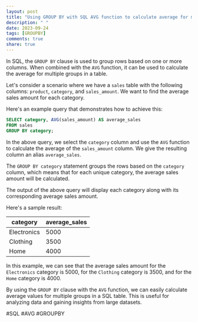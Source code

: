 ```yaml
---
layout: post
title: "Using GROUP BY with SQL AVG function to calculate average for multiple groups"
description: " "
date: 2023-09-24
tags: [GROUPBY]
comments: true
share: true
---
```


In SQL, the `GROUP BY` clause is used to group rows based on one or more columns. When combined with the `AVG` function, it can be used to calculate the average for multiple groups in a table.

Let's consider a scenario where we have a `sales` table with the following columns: `product`, `category`, and `sales_amount`. We want to find the average sales amount for each category.

Here's an example query that demonstrates how to achieve this:

```sql
SELECT category, AVG(sales_amount) AS average_sales
FROM sales
GROUP BY category;
```

In the above query, we select the `category` column and use the `AVG` function to calculate the average of the `sales_amount` column. We give the resulting column an alias `average_sales`.

The `GROUP BY category` statement groups the rows based on the `category` column, which means that for each unique category, the average sales amount will be calculated.

The output of the above query will display each category along with its corresponding average sales amount.

Here's a sample result:

| category    | average_sales |
|------------ |-------------- |
| Electronics | 5000          |
| Clothing    | 3500          |
| Home        | 4000          |

In this example, we can see that the average sales amount for the `Electronics` category is 5000, for the `Clothing` category is 3500, and for the `Home` category is 4000.

By using the `GROUP BY` clause with the `AVG` function, we can easily calculate average values for multiple groups in a SQL table. This is useful for analyzing data and gaining insights from large datasets.

#SQL #AVG #GROUPBY